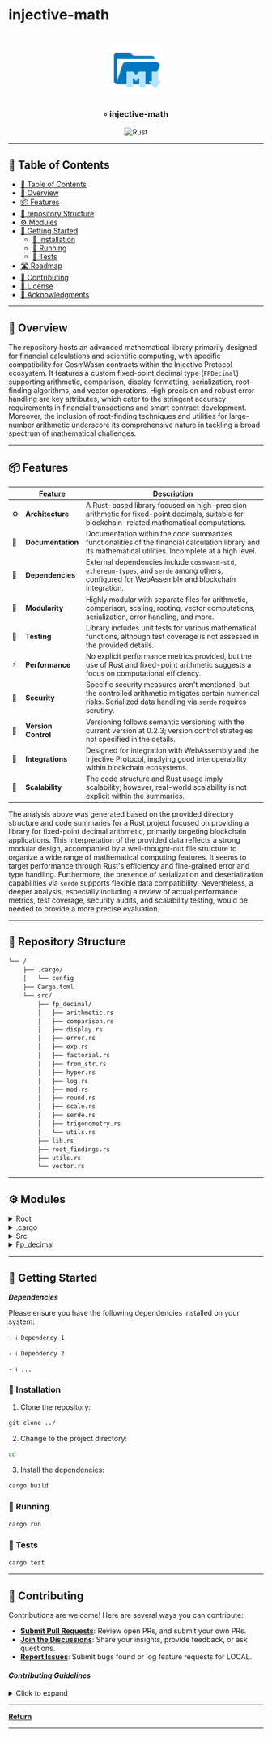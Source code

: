 # injective-math

<div align="center">
<h1 align="center">
<img src="https://raw.githubusercontent.com/PKief/vscode-material-icon-theme/ec559a9f6bfd399b82bb44393651661b08aaf7ba/icons/folder-markdown-open.svg" width="100" />
<br></h1>
<h3>◦ injective-math</h3>

<p align="center">
<img src="https://img.shields.io/badge/Rust-000000.svg?style=flat-square&logo=Rust&logoColor=white" alt="Rust" />
</p>
</div>

---

## 📖 Table of Contents

- [📖 Table of Contents](#-table-of-contents)
- [📍 Overview](#-overview)
- [📦 Features](#-features)
- [📂 repository Structure](#-repository-structure)
- [⚙️ Modules](#modules)
- [🚀 Getting Started](#-getting-started)
  - [🔧 Installation](#-installation)
  - [🤖 Running ](#-running-)
  - [🧪 Tests](#-tests)
- [🛣 Roadmap](#-roadmap)
- [🤝 Contributing](#-contributing)
- [📄 License](#-license)
- [👏 Acknowledgments](#-acknowledgments)

---

## 📍 Overview

The repository hosts an advanced mathematical library primarily designed for financial calculations and scientific computing, with specific compatibility for CosmWasm contracts within the Injective Protocol ecosystem. It features a custom fixed-point decimal type (`FPDecimal`) supporting arithmetic, comparison, display formatting, serialization, root-finding algorithms, and vector operations. High precision and robust error handling are key attributes, which cater to the stringent accuracy requirements in financial transactions and smart contract development. Moreover, the inclusion of root-finding techniques and utilities for large-number arithmetic underscore its comprehensive nature in tackling a broad spectrum of mathematical challenges.

---

## 📦 Features

|     | Feature             | Description                                                                                                                                                           |
| --- | ------------------- | --------------------------------------------------------------------------------------------------------------------------------------------------------------------- |
| ⚙️  | **Architecture**    | A Rust-based library focused on high-precision arithmetic for fixed-point decimals, suitable for blockchain-related mathematical computations.                        |
| 📄  | **Documentation**   | Documentation within the code summarizes functionalities of the financial calculation library and its mathematical utilities. Incomplete at a high level.             |
| 🔗  | **Dependencies**    | External dependencies include `cosmwasm-std`, `ethereum-types`, and `serde` among others, configured for WebAssembly and blockchain integration.                      |
| 🧩  | **Modularity**      | Highly modular with separate files for arithmetic, comparison, scaling, rooting, vector computations, serialization, error handling, and more.                        |
| 🧪  | **Testing**         | Library includes unit tests for various mathematical functions, although test coverage is not assessed in the provided details.                                       |
| ⚡️ | **Performance**     | No explicit performance metrics provided, but the use of Rust and fixed-point arithmetic suggests a focus on computational efficiency.                                |
| 🔐  | **Security**        | Specific security measures aren't mentioned, but the controlled arithmetic mitigates certain numerical risks. Serialized data handling via `serde` requires scrutiny. |
| 🔀  | **Version Control** | Versioning follows semantic versioning with the current version at 0.2.3; version control strategies not specified in the details.                                    |
| 🔌  | **Integrations**    | Designed for integration with WebAssembly and the Injective Protocol, implying good interoperability within blockchain ecosystems.                                    |
| 📶  | **Scalability**     | The code structure and Rust usage imply scalability; however, real-world scalability is not explicit within the summaries.                                            |

The analysis above was generated based on the provided directory structure and code summaries for a Rust project focused on providing a library for fixed-point decimal arithmetic, primarily targeting blockchain applications. This interpretation of the provided data reflects a strong modular design, accompanied by a well-thought-out file structure to organize a wide range of mathematical computing features. It seems to target performance through Rust's efficiency and fine-grained error and type handling. Furthermore, the presence of serialization and deserialization capabilities via `serde` supports flexible data compatibility. Nevertheless, a deeper analysis, especially including a review of actual performance metrics, test coverage, security audits, and scalability testing, would be needed to provide a more precise evaluation.

---

## 📂 Repository Structure

```sh
└── /
    ├── .cargo/
    │   └── config
    ├── Cargo.toml
    └── src/
        ├── fp_decimal/
        │   ├── arithmetic.rs
        │   ├── comparison.rs
        │   ├── display.rs
        │   ├── error.rs
        │   ├── exp.rs
        │   ├── factorial.rs
        │   ├── from_str.rs
        │   ├── hyper.rs
        │   ├── log.rs
        │   ├── mod.rs
        │   ├── round.rs
        │   ├── scale.rs
        │   ├── serde.rs
        │   ├── trigonometry.rs
        │   └── utils.rs
        ├── lib.rs
        ├── root_findings.rs
        ├── utils.rs
        └── vector.rs

```

---

## ⚙️ Modules

<details closed><summary>Root</summary>

| File                      | Summary                                                                                                                                                                                                                                                                                                                                                                                                                                                                                                                                                                                                                                      |
| ------------------------- | -------------------------------------------------------------------------------------------------------------------------------------------------------------------------------------------------------------------------------------------------------------------------------------------------------------------------------------------------------------------------------------------------------------------------------------------------------------------------------------------------------------------------------------------------------------------------------------------------------------------------------------------- |
| [Cargo.toml]({file_path}) | The code represents a Rust project manifest for injective-math, a mathematical library tailored for CosmWasm contracts on the Injective Protocol. It specifies the package's metadata, including the author, license, description, and repository link. The project is configured for the Rust 2021 edition and has version 0.2.3. Features enable additional testing capabilities, and dependencies include specific versions of cosmwasm-std, ethereum-types, and others, with some having optional features. The project structure indicates modules for fixed-point decimals, utilities, root-finding algorithms, and vector operations. |

</details>

<details closed><summary>.cargo</summary>

| File                  | Summary                                                                                                                                                                                                                                                                                                                                                                                                                                                                                                                         |
| --------------------- | ------------------------------------------------------------------------------------------------------------------------------------------------------------------------------------------------------------------------------------------------------------------------------------------------------------------------------------------------------------------------------------------------------------------------------------------------------------------------------------------------------------------------------- |
| [config]({file_path}) | This Rust project includes custom configurations and an extensive floating-point decimal library. The `.cargo/config` file defines build and test aliases for targeting WebAssembly and enabling features like backtraces. The `src` directory structure suggests the library provides a wide range of numerical operations, error handling, serialization support, and utilities, along with additional functionalities for root-finding and vector manipulation, indicating a focus on mathematical and scientific computing. |

</details>

<details closed><summary>Src</summary>

| File                            | Summary                                                                                                                                                                                                                                                                                                                                                                                                                                                                                                                                                                                                                    |
| ------------------------------- | -------------------------------------------------------------------------------------------------------------------------------------------------------------------------------------------------------------------------------------------------------------------------------------------------------------------------------------------------------------------------------------------------------------------------------------------------------------------------------------------------------------------------------------------------------------------------------------------------------------------------- |
| [vector.rs]({file_path})        | The provided Rust code defines a set of arithmetic operations for vectors of `FPDecimal` (a fixed-point decimal type). These operations include summing elements, dot product, element-wise multiplication and division by a constant, element-wise addition and subtraction, and computing the absolute values of elements within a vector. These functions facilitate vector-based calculations with fixed-point precision.                                                                                                                                                                                              |
| [lib.rs]({file_path})           | The code provides utilities for financial calculations with fixed-point decimals. It includes functions to calculate asset cluster imbalance using portfolio weights, prices, and inventories (`imbalance`), and to convert arrays of different integer types (`u32`, `Uint128`) and strings to arrays of `FPDecimal` objects (`int32_vec_to_fpdec`, `int_vec_to_fpdec`, `str_vec_to_fpdec`). The `imbalance` function performs elemental multiplications, a dot product, and scales for optimal capital allocation comparison.                                                                                            |
| [root_findings.rs]({file_path}) | The code implements root-finding algorithms—Newton's, discrete Newton's, and Halley's methods—for functions returning `FPDecimal` (a fixed-point decimal type). It supports iterating until a specified precision (`abs_error`) or number of iterations (`max_iter`) is met. The `newton` function calculates roots using a function and its derivative. The `discrete_newton` method approximates derivatives and solves for discrete functions. `halleys` extends Newton's method with the second derivative for faster convergence. It includes no support for complex numbers and test cases validating functionality. |
| [utils.rs]({file_path})         | The provided Rust code is part of a financial calculation library, consisting of utility functions for operating on fixed-precision decimal (FPDecimal) numbers. It includes functionalities like parsing decimals and integers within specified ranges, rounding to ticks with specific precision, and ensuring values fall within given bands. It handles errors and validation for inputs and avoids division by zero. The code is organized with tests verifying behaviors like flooring, rounding, division, and tick adjustments for precise financial operations.                                                   |

</details>

<details closed><summary>Fp_decimal</summary>

| File                           | Summary                                                                                                                                                                                                                                                                                                                                                                                                                                                                                                                                                                                                                                                                                                                                                                                                                                                                     |
| ------------------------------ | --------------------------------------------------------------------------------------------------------------------------------------------------------------------------------------------------------------------------------------------------------------------------------------------------------------------------------------------------------------------------------------------------------------------------------------------------------------------------------------------------------------------------------------------------------------------------------------------------------------------------------------------------------------------------------------------------------------------------------------------------------------------------------------------------------------------------------------------------------------------------- |
| [display.rs]({file_path})      | The code defines a `Display` trait implementation for `FPDecimal`, a fixed-point decimal type, formatting it as a string with optional negative sign, integer part, and fractional part, omitting any trailing zeros in the fraction. It includes tests validating the correct string representation of positive, negative, and fractional `FPDecimal` values.                                                                                                                                                                                                                                                                                                                                                                                                                                                                                                              |
| [serde.rs]({file_path})        | The `serde.rs` module provides serialization and deserialization implementations for `FPDecimal`, a custom fixed-precision decimal type, using Serde, a Rust serialization framework. Serialization converts `FPDecimal` instances into decimal strings, while deserialization constructs `FPDecimal` from string-encoded decimal values, with robust error handling for parsing failures. The module includes a custom visitor `FPDecimalVisitor` for deserialization tailored to the `FPDecimal` type, ensuring compatibility with Serde's data model.                                                                                                                                                                                                                                                                                                                    |
| [error.rs]({file_path})        | The provided code defines a Rust module structure for a numerical library, with a core directory focused on fixed-point decimal operations (`fp_decimal`). It includes functionality for arithmetic, comparison, display formatting, error handling, exponentiation, factorial calculation, string conversion, hyperbolic functions, logarithms, rounding, scaling, serialization, and trigonometry, among other utilities. The `error.rs` file within `fp_decimal` defines an error enumeration (`FPDecimalError`) for handling undefined and unsupported operations within the library.                                                                                                                                                                                                                                                                                   |
| [hyper.rs]({file_path})        | The code defines hyperbolic trigonometric functions (`sinh`, `cosh`, `tanh`) for a fixed-point decimal data type `FPDecimal` in a Rust module. It includes private functions with detailed implementations (`_sinh`, `_cosh`, `_tanh`) and corresponding public methods that call these functions, passing the instance as an argument. The implementation uses exponential functions, addition, subtraction, and division operations specific to `FPDecimal`. Unit tests confirm that these functions produce expected results for the value of 1.                                                                                                                                                                                                                                                                                                                         |
| [log.rs]({file_path})          | The `log.rs` module provides a natural logarithm function specifically for `FPDecimal` values, handling base `e` (Euler's number) and its powers up to \(e^{11}\), as well as their reciprocals, mapping them to their corresponding integral `FPDecimal` representations (0 through 11 and-1, respectively). Other values do not return a result, indicating a limitation in the logarithmic function's implementation for arbitrary `FPDecimal` instances.                                                                                                                                                                                                                                                                                                                                                                                                                |
| [arithmetic.rs]({file_path})   | The provided Rust code defines arithmetic operations for a fixed-point decimal represented by the `FPDecimal` struct within a numerical library, supporting addition, subtraction, multiplication, division, and modulus calculations. It handles numbers with potential sign differences and precision management. The implementation employs Rust's traits such as `Add`, `Sub`, `Mul`, `Div`, and their assign variants to integrate with native operators (`+`, `-`, `*`, `/`, etc.). Additional utility functions allow for absolute value determination, calculating absolute differences, and aggregation via `Sum`. Complex multiplication and division preserve precision, and various tests ensure the functionality's reliability and correctness.                                                                                                               |
| [from_str.rs]({file_path})     | The provided code is part of a Rust module that defines the `FromStr` trait implementation for a `FPDecimal` type, allowing the creation of this custom fixed-point decimal type from a string representation. It parses decimal strings (like `1.23`) without performing rounding, errors on invalid input, and supports up to 18 fractional digits. The `FPDecimal` struct has a `must_from_str` method that panics if the conversion fails. Unit tests validate parsing for negative, zero, and other decimal strings, ensuring accurate conversion to the internal representation.                                                                                                                                                                                                                                                                                      |
| [scale.rs]({file_path})        | The `scale.rs` code defines a trait `Scaled` for the `FPDecimal` type, allowing decimal scaling operations by multiplying by a power of ten. It includes an implementation to adjust the scale of `FPDecimal` instances and a function `dec_scale_factor` returning a set scaling factor of 10^18. Two tests verify functionality: one checks correct scaling up and down, and the other confirms the predefined factor value.                                                                                                                                                                                                                                                                                                                                                                                                                                              |
| [exp.rs]({file_path})          | The provided Rust code defines an `exp_taylor_expansion` method for the `FPDecimal` type, which computes an approximate value for the exponentiation a^b using the first 25 terms of the Taylor series expansion. The method calculates the natural logarithm of `a`, scales it by `b`, and iteratively constructs terms of the series by multiplying the numerator by the base and the denominator by consecutive integers from 2 to 25. It returns a vector of `FPDecimal` objects representing each term of the expansion.                                                                                                                                                                                                                                                                                                                                               |
| [mod.rs]({file_path})          | This Rust code defines a `FPDecimal` struct for fixed-point arithmetic, with conversions from standard integer and floating-point data types, as well as custom conversions for blockchain-related types like `Decimal256`, `Uint128`, and `Uint256`. It supports unary negation, provides constants for mathematical values, has utility functions for checking its state (zero, integer, negative), and handles overflow conditions. Unit tests affirm the correctness of constants, conversions, sign handling, integer checks, and rounding methods. The tree structure shows it being part of a larger library focused on expanded arithmetic and scientific computations.                                                                                                                                                                                             |
| [trigonometry.rs]({file_path}) | The provided Rust code defines a `FPDecimal` struct with methods to calculate sine and cosine functions imprecisely using Taylor series expansion, and an angle normalization method (`_change_range`) that wraps input angles into the range [0, 2π]. The sine (`_sin`) and cosine (`_cos`) methods call `_change_range` to normalize angles and handle specific angle cases directly for efficiency. Tests verify the accuracy within a 1% margin using an `almost_eq` function, demonstrating tests for 0, 1, and-1 angle inputs for both sine and cosine functions.                                                                                                                                                                                                                                                                                                     |
| [factorial.rs]({file_path})    | The code provides a `FPDecimal` struct with methods for calculating factorials and the gamma function. The factorial methods support positive and negative integers, using recursion, returning `FPDecimal::ONE` for zero input. The gamma function evaluates for non-integer values using a pre-calculated constants table, employing Horner's method for polynomial evaluation. Unit tests validate factorial computations for 9 and-9, ensuring correct parsing and method functionality within the `FPDecimal` context.                                                                                                                                                                                                                                                                                                                                                 |
| [comparison.rs]({file_path})   | The provided code defines Rust traits to compare `FPDecimal` instances, which seemingly represent fixed-point decimal numbers with `num` and `sign` attributes. The `Ord`, `PartialOrd`, and `PartialEq` traits are implemented to enable comparisons via standard operators (`<`, `<=`, `>`, `>=`, `==`, and `!=`). Additional methods `maximum` and `minimum` return the greater or lesser of two `FPDecimal` instances, respectively. Unit tests validate the correctness of these comparisons and methods.                                                                                                                                                                                                                                                                                                                                                              |
| [utils.rs]({file_path})        | The code snippet is from a Rust project structured to handle high-precision arithmetic operations, with a particular focus on a module named `fp_decimal`. The project is configured for Cargo (Rust's package manager), indicated by `.cargo/config` and `Cargo.toml` files. The `fp_decimal` directory under `src/` contains several Rust files (`*.rs`), each likely handling a different aspect of fixed-point decimal operations such as arithmetic, comparison, formatting, error handling, exponentiation, factorial calculation, parsing, logarithmic functions, and more. The presence of `serde.rs` suggests serialization/deserialization capabilities. The `FPDecimal` type and `U256` (a 256-bit unsigned integer type, probably from an external `bigint` library) are imported in `utils.rs`, indicating utility functions leveraging large-integer support. |
| [round.rs]({file_path})        | The provided directory tree and file path indicate a Rust project structure with a focus on fixed-precision decimal arithmetic. The code in `src/fp_decimal/round.rs` suggests implementation of rounding functions within a module `fp_decimal` of a numerical library, possibly providing precise arithmetic operations (e.g., addition, multiplication), special functions (e.g., exponentiation, logarithms), and utilities for handling fixed-precision decimal numbers, with `FPDecimal` as the main type and `U256` hinting at a 256-bit underlying numeric representation. The module may also support serialization with `serde.rs`.                                                                                                                                                                                                                               |

</details>

---

## 🚀 Getting Started

**_Dependencies_**

Please ensure you have the following dependencies installed on your system:

`- ℹ️ Dependency 1`

`- ℹ️ Dependency 2`

`- ℹ️ ...`

### 🔧 Installation

1. Clone the repository:

```sh
git clone ../
```

2. Change to the project directory:

```sh
cd
```

3. Install the dependencies:

```sh
cargo build
```

### 🤖 Running

```sh
cargo run
```

### 🧪 Tests

```sh
cargo test
```

---

## 🤝 Contributing

Contributions are welcome! Here are several ways you can contribute:

- **[Submit Pull Requests](https://github.com/local//blob/main/CONTRIBUTING.md)**: Review open PRs, and submit your own PRs.
- **[Join the Discussions](https://github.com/local//discussions)**: Share your insights, provide feedback, or ask questions.
- **[Report Issues](https://github.com/local//issues)**: Submit bugs found or log feature requests for LOCAL.

#### _Contributing Guidelines_

<details closed>
<summary>Click to expand</summary>

1. **Fork the Repository**: Start by forking the project repository to your GitHub account.
2. **Clone Locally**: Clone the forked repository to your local machine using a Git client.
   ```sh
   git clone <your-forked-repo-url>
   ```
3. **Create a New Branch**: Always work on a new branch, giving it a descriptive name.
   ```sh
   git checkout -b new-feature-x
   ```
4. **Make Your Changes**: Develop and test your changes locally.
5. **Commit Your Changes**: Commit with a clear and concise message describing your updates.
   ```sh
   git commit -m 'Implemented new feature x.'
   ```
6. **Push to GitHub**: Push the changes to your forked repository.
   ```sh
   git push origin new-feature-x
   ```
7. **Submit a Pull Request**: Create a PR against the original project repository. Clearly describe the changes and their motivations.

Once your PR is reviewed and approved, it will be merged into the main branch.

</details>

---

[**Return**](#Top)

---
